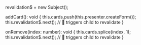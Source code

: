 revalidation$ = new Subject<void>();

addCard(): void {
  this.cards.push(this.presenter.createForm());
  this.revalidation$.next(); // 🔁 triggers child to revalidate
}

onRemove(index: number): void {
  this.cards.splice(index, 1);
  this.revalidation$.next(); // 🔁 triggers child to revalidate
}